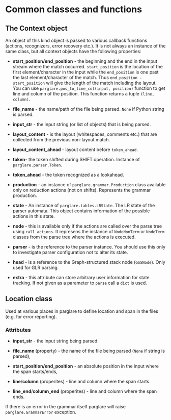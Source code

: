 # Common classes and functions

## The Context object

An object of this kind object is passed to various callback functions (actions,
recognizers, error recovery etc.). It is not always an instance of the same
class, but all context objects have the following properties:

- **start_position/end_position** - the beginning and the end in the input
  stream where the match occurred. `start_position` is the location of the first
  element/character in the input while the `end_position` is one past the last
  element/character of the match. Thus `end_position - start_position` will give
  the length of the match including the layout. You can use
  `parglare.pos_to_line_col(input, position)` function to get line and column of
  the position. This function returns a tuple `(line, column)`.

- **file_name** - the name/path of the file being parsed. `None` if Python
  string is parsed.

- **input_str** - the input string (or list of objects) that is being parsed.

- **layout_content** - is the layout (whitespaces, comments etc.) that are
  collected from the previous non-layout match.

- **layout_content_ahead** - layout content before `token_ahead`.

- **token**- the token shifted during SHIFT operation. Instance of
  `parglare.parser.Token`.

- **token_ahead** - the token recognized as a lookahead.

- **production** - an instance of `parglare.grammar.Production` class available
  only on reduction actions (not on shifts). Represents the grammar production.

- **state** - An instance of `parglare.tables.LRState`. The LR state of the
  parser automata. This object contains information of the possible actions in
  this state.

- **node** - this is available only if the actions are called over the parse tree
  using `call_actions`. It represens the instance of `NodeNonTerm` or `NodeTerm`
  classes from the parse tree where the actions is executed.

- **parser** - is the reference to the parser instance. You should use this only
  to investigate parser configuration not to alter its state.

- **head** - is a reference to the Graph-structured stack node (`GSSNode`). Only
  used for GLR parsing.

- **extra** - this attribute can store arbitrary user information for state
  tracking. If not given as a parameter to `parse` call a `dict` is used.


## Location class

Used at various places in parglare to define location and span in the files
(e.g. for error reporting).

### Attributes

- **input_str** - the input string being parsed.

- **file_name** (property) - the name of the file being parsed (`None` if string
  is parsed),

- **start_position/end_position** - an absolute position in the input where the
  span starts/ends,

- **line**/**column** (properites) - line and column where the span starts.

- **line_end**/**column_end** (properites) - line and column where the span
  ends.


If there is an error in the grammar itself parglare will raise
`parglare.GrammarError` exception.
